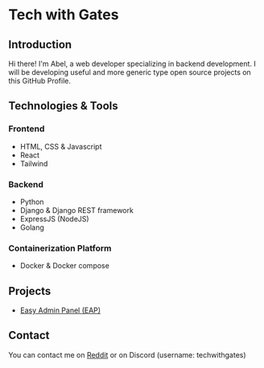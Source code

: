 # Tech with Gates

## Introduction
Hi there! I'm Abel, a web developer specializing in backend development. I will be developing useful and more generic type open source projects on this GitHub Profile.

## Technologies & Tools
### Frontend
- HTML, CSS & Javascript
- React
- Tailwind
### Backend
- Python
- Django & Django REST framework
- ExpressJS (NodeJS)
- Golang
### Containerization Platform
- Docker & Docker compose

## Projects
- [Easy Admin Panel (EAP)](https://github.com/techwithgates/goadmin)

## Contact
You can contact me on [Reddit](https://www.reddit.com/user/techwithgates/) or on Discord (username: techwithgates)
